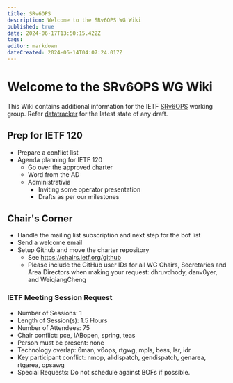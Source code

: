 ```yaml
---
title: SRv6OPS
description: Welcome to the SRv6OPS WG Wiki
published: true
date: 2024-06-17T13:50:15.422Z
tags: 
editor: markdown
dateCreated: 2024-06-14T04:07:24.017Z
---
```


# Welcome to the SRv6OPS WG Wiki

This Wiki contains additional information for the IETF [SRv6OPS](https://datatracker.ietf.org/wg/srv6ops/about/) working group. Refer [datatracker](https://datatracker.ietf.org/wg/srv6ops/documents/) for the latest state of any draft. 

## Prep for IETF 120

- Prepare a conflict list
- Agenda planning for IETF 120
	- Go over the approved charter
  - Word from the AD 
  - Administrativia 
	- Inviting some operator presentation
	- Drafts as per our milestones

## Chair's Corner

- Handle the mailing list subscription and next step for the bof list
- Send a welcome email
- Setup Github and move the charter repository
	- See https://chairs.ietf.org/github
  - Please include the GitHub user IDs for all WG Chairs, Secretaries and Area Directors when making your request:  dhruvdhody, danv0yer, and WeiqiangCheng 

### IETF Meeting Session Request
* Number of Sessions: 1
* Length of Session(s): 1.5 Hours
* Number of Attendees: 75
* Chair conflict: pce, IABopen, spring, teas
* Person must be present: none
* Technology overlap: 6man, v6ops, rtgwg, mpls, bess, lsr, idr
* Key participant conflict: nmop, alldispatch, gendispatch, genarea, rtgarea, opsawg 
* Special Requests: Do not schedule against BOFs if possible.